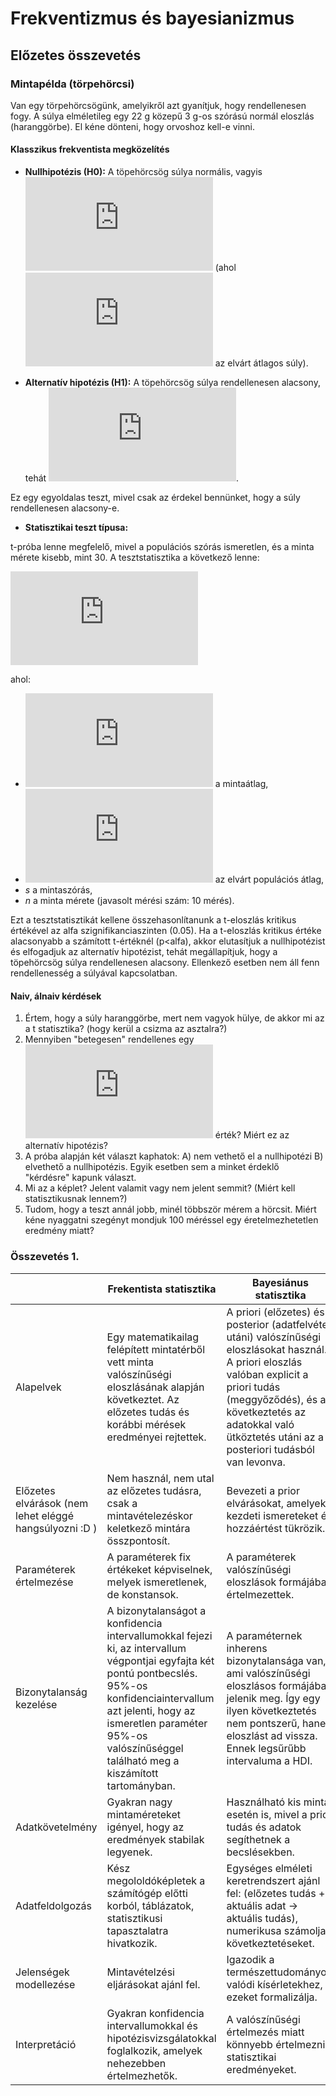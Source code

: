 # Frekventizmus és bayesianizmus

## Előzetes összevetés

### Mintapélda (törpehörcsi)

Van egy törpehörcsögünk, amelyikről azt gyanítjuk, hogy rendellenesen fogy. A súlya elméletileg egy 22 g közepű 3 g-os szórású normál eloszlás (haranggörbe). El kéne dönteni, hogy orvoshoz kell-e vinni.  

#### Klasszikus frekventista megközelítés

- **Nullhipotézis (H0):** A töpehörcsög súlya normális, vagyis [![\\ \mu = \mu_0](https://latex.codecogs.com/svg.latex?%5C%5C%20%5Cmu%20%3D%20%5Cmu_0)](#_) (ahol [![\\ \mu_0](https://latex.codecogs.com/svg.latex?%5C%5C%20%5Cmu_0)](#_) az elvárt átlagos súly).
  
- **Alternatív hipotézis (H1):** A töpehörcsög súlya rendellenesen alacsony, tehát [![\\ \mu < \mu_0](https://latex.codecogs.com/svg.latex?%5C%5C%20%5Cmu%20%3C%20%5Cmu_0)](#_).

Ez egy egyoldalas teszt, mivel csak az érdekel bennünket, hogy a súly rendellenesen alacsony-e.

- **Statisztikai teszt típusa:**

t-próba lenne megfelelő, mivel a populációs szórás ismeretlen, és a minta mérete kisebb, mint 30. A tesztstatisztika a következő lenne:

[![\\ t = \frac{\bar{x} - \mu_0}{s/\sqrt{n}}](https://latex.codecogs.com/svg.latex?%5C%5C%20t%20%3D%20%5Cfrac%7B%5Cbar%7Bx%7D%20-%20%5Cmu_0%7D%7Bs%2F%5Csqrt%7Bn%7D%7D)](#_)

ahol:
- [![\\  \overline{x}](https://latex.codecogs.com/svg.latex?%5C%5C%20%20%5Coverline%7Bx%7D)](#_) a mintaátlag,
- [![\\ \mu_0](https://latex.codecogs.com/svg.latex?%5C%5C%20%5Cmu_0)](#_) az elvárt populációs átlag,
- _s_ a mintaszórás,
- _n_ a minta mérete (javasolt mérési szám: 10 mérés).

Ezt a tesztstatisztikát kellene összehasonlítanunk a t-eloszlás kritikus értékével az alfa szignifikanciaszinten (0.05). Ha a t-eloszlás kritikus értéke alacsonyabb a számított t-értéknél (p<alfa), akkor elutasítjuk a nullhipotézist és elfogadjuk az alternatív hipotézist, tehát megállapítjuk, hogy a töpehörcsög súlya rendellenesen alacsony. Ellenkező esetben nem áll fenn rendellenesség a súlyával kapcsolatban.

#### Naiv, álnaiv kérdések

1. Értem, hogy a súly haranggörbe, mert nem vagyok hülye, de akkor mi az a t statisztika? (hogy kerül a csizma az asztalra?) 
2. Mennyiben "betegesen" rendellenes egy [![\\ \mu < \mu_0](https://latex.codecogs.com/svg.latex?%5C%5C%20%5Cmu%20%3C%20%5Cmu_0)](#_) érték? Miért ez az alternatív hipotézis?
3. A próba alapján két választ kaphatok: A) nem vethető el a nullhipotézi B) elvethető a nullhipotézis. Egyik esetben sem a minket érdeklő "kérdésre" kapunk választ.
4. Mi az a képlet? Jelent valamit vagy nem jelent semmit? (Miért kell statisztikusnak lennem?)
5. Tudom, hogy a teszt annál jobb, minél többször mérem a hörcsit. Miért kéne nyaggatni szegényt mondjuk 100 méréssel egy éretelmezhetetlen eredmény miatt?

### Összevetés 1.

|                   | Frekentista statisztika                             | Bayesiánus statisztika                                 |
|-----------------------------|------------------------------------------------------|------------------------------------------------------|
| Alapelvek                   | Egy matematikailag felépített mintatérből vett minta valószínűségi eloszlásának alapján következtet. Az előzetes tudás és korábbi mérések eredményei rejtettek. | A priori (előzetes) és a posterior (adatfelvétel utáni) valószínűségi eloszlásokat használ. A priori eloszlás valóban explicit a priori tudás (meggyőződés), és a következtetés az adatokkal való ütköztetés utáni az a posteriori tudásból van levonva. |
| Előzetes elvárások (nem lehet eléggé hangsúlyozni :D )           | Nem használ, nem utal az előzetes tudásra, csak a mintavételezéskor keletkező mintára összpontosít. | Bevezeti a prior elvárásokat, amelyek a kezdeti ismereteket és hozzáértést tükrözik.                |
| Paraméterek értelmezése     | A paraméterek fix értékeket képviselnek, melyek ismeretlenek, de konstansok.                                | A paraméterek valószínűségi eloszlások formájában értelmezettek.  |
| Bizonytalanság kezelése      | A bizonytalanságot a konfidencia intervallumokkal fejezi ki, az intervallum végpontjai egyfajta két pontú pontbecslés. 95%-os konfidenciaintervallum azt jelenti, hogy az ismeretlen paraméter 95%-os valószínűséggel található meg a kiszámított tartományban.                                             | A paraméternek inherens bizonytalansága van, ami valószínűségi eloszlásos formájában jelenik meg. Így egy ilyen következtetés nem pontszerű, hanem eloszlást ad vissza. Ennek legsűrűbb intervaluma a HDI.   |
| Adatkövetelmény              | Gyakran nagy mintaméreteket igényel, hogy az eredmények stabilak legyenek.                                  | Használható kis minta esetén is, mivel a prior tudás és adatok segíthetnek a becslésekben. |       
| Adatfeldolgozás              | Kész megololdóképletek a számítógép előtti korból, táblázatok, statisztikusi tapasztalatra hivatkozik.                            | Egységes elméleti keretrendszert ajánl fel: (előzetes tudás + aktuális adat -> aktuális tudás), numerikusa számolja a következtetéseket. |                        |
|  Jelenségek modellezése              | Mintavételzési eljárásokat ajánl fel.  | Igazodik a természettudományos, valódi kísérletekhez, ezeket formalizálja.    |               
| Interpretáció               | Gyakran konfidencia intervallumokkal és hipotézisvizsgálatokkal foglalkozik, amelyek nehezebben értelmezhetők.  | A valószínűségi értelmezés miatt könnyebb értelmezni a statisztikai eredményeket.                   |



